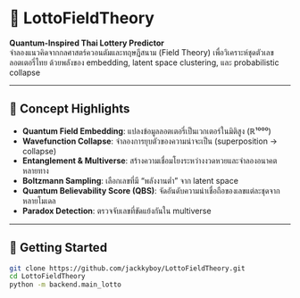 # 🧠 LottoFieldTheory

**Quantum-Inspired Thai Lottery Predictor**  
จำลองแนวคิดจากกลศาสตร์ควอนตัมและทฤษฎีสนาม (Field Theory) เพื่อวิเคราะห์ชุดตัวเลขลอตเตอรี่ไทย ด้วยพลังของ embedding, latent space clustering, และ probabilistic collapse

---

## 🔬 Concept Highlights

- **Quantum Field Embedding**: แปลงข้อมูลลอตเตอรี่เป็นเวกเตอร์ในมิติสูง (ℝ¹⁰⁰⁰)
- **Wavefunction Collapse**: จำลองการยุบตัวของความน่าจะเป็น (superposition → collapse)
- **Entanglement & Multiverse**: สร้างความเชื่อมโยงระหว่างงวดหวยและจำลองอนาคตหลายทาง
- **Boltzmann Sampling**: เลือกเลขที่มี “พลังงานต่ำ” จาก latent space
- **Quantum Believability Score (QBS)**: จัดอันดับความน่าเชื่อถือของเลขแต่ละชุดจากหลายโมเดล
- **Paradox Detection**: ตรวจจับเลขที่ขัดแย้งกันใน multiverse

---

## 🚀 Getting Started

```bash
git clone https://github.com/jackkyboy/LottoFieldTheory.git
cd LottoFieldTheory
python -m backend.main_lotto
